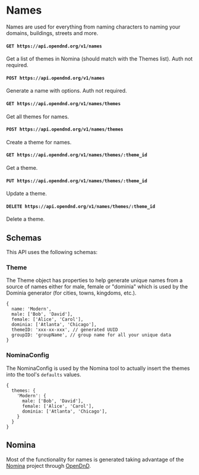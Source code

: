 # Names
Names are used for everything from naming characters to naming your domains, buildings, streets and more.

#### `GET https://api.opendnd.org/v1/names`
Get a list of themes in Nomina (should match with the Themes list). Auth not required.

#### `POST https://api.opendnd.org/v1/names`
Generate a name with options. Auth not required.

#### `GET https://api.opendnd.org/v1/names/themes`
Get all themes for names.

#### `POST https://api.opendnd.org/v1/names/themes`
Create a theme for names.

#### `GET https://api.opendnd.org/v1/names/themes/:theme_id`
Get a theme.

#### `PUT https://api.opendnd.org/v1/names/themes/:theme_id`
Update a theme.

#### `DELETE https://api.opendnd.org/v1/names/themes/:theme_id`
Delete a theme.

## Schemas
This API uses the following schemas:

### Theme
The Theme object has properties to help generate unique names from a source of names either for male, female or "dominia" which is used by the Dominia generator (for cities, towns, kingdoms, etc.).

```
{
  name: 'Modern',
  male: ['Bob', 'David'],
  female: ['Alice', 'Carol'],
  dominia: ['Atlanta', 'Chicago'],
  themeID: 'xxx-xx-xxx', // generated UUID
  groupID: 'groupName', // group name for all your unique data
}
```

### NominaConfig
The NominaConfig is used by the Nomina tool to actually insert the themes into the tool's `defaults` values.

```
{
  themes: {
    'Modern': {
      male: ['Bob', 'David'],
      female: ['Alice', 'Carol'],
      dominia: ['Atlanta', 'Chicago'],
    }
  }
}
```

## Nomina
Most of the functionality for names is generated taking advantage of the [Nomina](https://github.com/opendnd/nomina) project through [OpenDnD](https://github.com/opendnd/opendnd).
